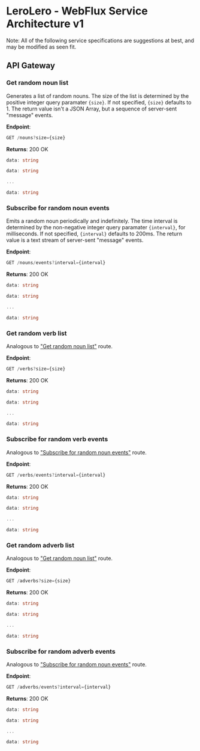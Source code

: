 # LeroLero - WebFlux Service Architecture v1

Note: All of the following service specifications are suggestions at best, and may be modified as seen fit.

## API Gateway

### Get random noun list

Generates a list of random nouns.
The size of the list is determined by the positive integer query paramater `{size}`.
If not specified, `{size}` defaults to 1.
The return value isn't a JSON Array, but a sequence of server-sent "message" events.

**Endpoint**:

```ts
GET /nouns?size={size}
```

**Returns**:
200 OK

```ts
data: string

data: string

...

data: string
```

### Subscribe for random noun events

Emits a random noun periodically and indefinitely.
The time interval is determined by the non-negative integer query paramater `{interval}`, for milliseconds.
If not specified, `{interval}` defaults to 200ms.
The return value is a text stream of server-sent "message" events.

**Endpoint**:

```ts
GET /nouns/events?interval={interval}
```

**Returns**:
200 OK

```ts
data: string

data: string

...

data: string
```

### Get random verb list

Analogous to ["Get random noun list"](#get-random-noun-list) route.

**Endpoint**:

```ts
GET /verbs?size={size}
```

**Returns**:
200 OK

```ts
data: string

data: string

...

data: string
```

### Subscribe for random verb events

Analogous to ["Subscribe for random noun events"](#subscribe-for-random-noun-events) route.

**Endpoint**:

```ts
GET /verbs/events?interval={interval}
```

**Returns**:
200 OK

```ts
data: string

data: string

...

data: string
```

### Get random adverb list

Analogous to ["Get random noun list"](#get-random-noun-list) route.

**Endpoint**:

```ts
GET /adverbs?size={size}
```

**Returns**:
200 OK

```ts
data: string

data: string

...

data: string
```

### Subscribe for random adverb events

Analogous to ["Subscribe for random noun events"](#subscribe-for-random-noun-events) route.

**Endpoint**:

```ts
GET /adverbs/events?interval={interval}
```

**Returns**:
200 OK

```ts
data: string

data: string

...

data: string
```
